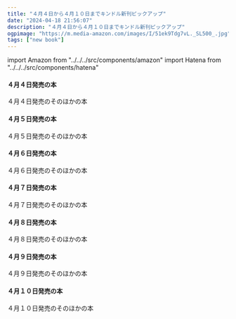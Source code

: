 ```yaml
---
title: "４月４日から４月１０日までキンドル新刊ピックアップ"
date: "2024-04-18 21:56:07"
description: "４月４日から４月１０日までキンドル新刊ピックアップ"
ogpimage: "https://m.media-amazon.com/images/I/51ek9Tdg7vL._SL500_.jpg"
tags: ["new book"]
---
```

import Amazon from "../../../src/components/amazon"
import Hatena from "../../../src/components/hatena"




#### ４月４日発売の本

<Amazon asin="B0CW1F9QPY" />
<Amazon asin="B0CW1LJXQ8" />
<Amazon asin="B0CW7T7WMF" />
<Amazon asin="B0CW1KC2K9" />
<Amazon asin="B0CYP4QY2V" />
<Amazon asin="B0CWCCS4J3" />
<Amazon asin="B0CW1M28W2" />
<Amazon asin="B0CW853C42" />
<Amazon asin="B0CZ8WGXSS" />
<Amazon asin="B0CZYXZLT8" />
<Amazon asin="B0CZNJPJLS" />


４月４日発売のそのほかの本<Hatena src="https://kyukyunyorituryo.github.io/new_epub/html/20240404.html" title=""/>
#### ４月５日発売の本

<Amazon asin="B0CW1BTHPV" />
<Amazon asin="B0CZNM6DKZ" />
<Amazon asin="B0CYZ97Y2C" />
<Amazon asin="B0CYZMQBPB" />
<Amazon asin="B0CZ3LR9WP" />
<Amazon asin="B0CYZ76SRL" />
<Amazon asin="B0CYYDF213" />
<Amazon asin="B0CW1BRBLS" />
<Amazon asin="B0CZKCGQCV" />
<Amazon asin="B0CW1L55WM" />
<Amazon asin="B0CTHQY1XY" />
<Amazon asin="B0CZJZ8BCY" />
<Amazon asin="B0CZKQLMJ2" />
<Amazon asin="B0CZK9CWZ2" />

４月５日発売のそのほかの本<Hatena src="https://kyukyunyorituryo.github.io/new_epub/html/20240405.html" title=""/>
#### ４月６日発売の本

<Amazon asin="B0CW19KXV9" />
<Amazon asin="B0CW1BJ4VR" />
<Amazon asin="B0CW1KSXX6" />
<Amazon asin="B0CW1KS29S" />
<Amazon asin="B0CW1L6YY3" />
<Amazon asin="B0CTHRLXVS" />
<Amazon asin="B0CW18SYK3" />
<Amazon asin="B0CW1HB2PX" />
<Amazon asin="B0CZGS25LS" />
<Amazon asin="B0CZ4GNJJK" />
<Amazon asin="B0CW87TLVQ" />
<Amazon asin="B0CYSRCHTZ" />

４月６日発売のそのほかの本<Hatena src="https://kyukyunyorituryo.github.io/new_epub/html/20240406.html" title=""/>
#### ４月７日発売の本

<Amazon asin="B0CVKV5WX7" />
<Amazon asin="B0D1446RP6" />

４月７日発売のそのほかの本<Hatena src="https://kyukyunyorituryo.github.io/new_epub/html/20240407.html" title=""/>
#### ４月８日発売の本

<Amazon asin="B0CW1DTBBD" />
<Amazon asin="B0CVRMFKV8" />
<Amazon asin="B0CVRN875R" />
<Amazon asin="B0CTHQW7XC" />
<Amazon asin="B0CVRLTQ6V" />
<Amazon asin="B0CVRP8QY2" />
<Amazon asin="B0CVRM2WRZ" />
<Amazon asin="B0CW9JXLMJ" />
<Amazon asin="B0CVRNF979" />

４月８日発売のそのほかの本<Hatena src="https://kyukyunyorituryo.github.io/new_epub/html/20240408.html" title=""/>
#### ４月９日発売の本

<Amazon asin="B0CW1KRQMZ" />
<Amazon asin="B0CX9HPS6W" />
<Amazon asin="B0CW1JN949" />
<Amazon asin="B0CYXQRKNN" />
<Amazon asin="B0CZ748Z16" />
<Amazon asin="B0CZ73THP2" />
<Amazon asin="B0CZ6K71LV" />
<Amazon asin="B0CZ6HVSLK" />
<Amazon asin="B0CZ6PLVL1" />
<Amazon asin="B0CZ6H331X" />
<Amazon asin="B0CZ6HC7M3" />
<Amazon asin="B0CZ6HTK3N" />
<Amazon asin="B0CZ6H331V" />
<Amazon asin="B0CZNF72N6" />
<Amazon asin="B0CZ6KLSVW" />
<Amazon asin="B0CZ71NBS6" />

４月９日発売のそのほかの本<Hatena src="https://kyukyunyorituryo.github.io/new_epub/html/20240409.html" title=""/>
#### ４月１０日発売の本

<Amazon asin="B0CW1F7J7K" />
<Amazon asin="B0CW9QGXWP" />
<Amazon asin="B0CY9JRRTZ" />
<Amazon asin="B0CW1JNQ2V" />
<Amazon asin="B0CW18VNTJ" />
<Amazon asin="B0D1C2LZDL" />
<Amazon asin="B0CW1N158Z" />
<Amazon asin="B0CZKSYB98" />
<Amazon asin="B0CYHFVQ32" />
<Amazon asin="B0CZ727BS5" />
<Amazon asin="B0CZNS9RS3" />
<Amazon asin="B0CW1K33WB" />
<Amazon asin="B0CYH4YLDH" />
<Amazon asin="B0CZ728WJ4" />
<Amazon asin="B0CZ8PZL75" />

４月１０日発売のそのほかの本<Hatena src="https://kyukyunyorituryo.github.io/new_epub/html/20240410.html" title=""/>